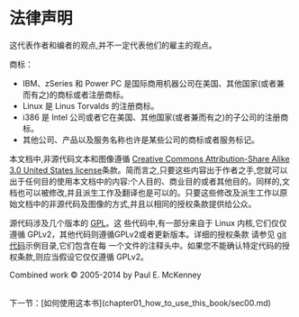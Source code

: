 # 法律声明

这代表作者和编者的观点,并不一定代表他们的雇主的观点。

商标：
* IBM、zSeries 和 Power PC 是国际商用机器公司在美国、其他国家(或者兼
而有之)的商标或者注册商标。
* Linux 是 Linus Torvalds 的注册商标。
* i386 是 Intel 公司或者它在美国、其他国家(或者兼而有之)的子公司的注册商标。
* 其他公司、产品以及服务名称也许是某些公司的商标或者服务标记。

本文档中,非源代码文本和图像遵循 [Creative Commons Attribution-Share Alike 3.0 United States license](http://creativecommons.org/licenses/by-sa/3.0/us/)条款。简而言之,只要这些内容出于作者之手,您就可以出于任何目的使用本文档中的内容:个人目的、商业目的或者其他目的。同样的,文档也可以被修改,并且派生工作及翻译也是可以的。只要这些修改及派生工作以原始文档中的非源代码及图像的方式,并且以相同的授权条款提供给公众。

源代码涉及几个版本的 [GPL](http://www.gnu.org/licenses/gpl-2.0.html)。这
些代码中,有一部分来自于 Linux 内核,它们仅仅遵循 GPLv2，其他代码则遵循GPLv2或者更新版本。详细的授权条款
请参见 [git代码](git://git.kernel.org/pub/scm/linux/kernel/git/paulmck/perfbook.git)示例目录,它们包含在每
一个文件的注释头中。如果您不能确认特定代码的授权条款,则应当假设它仅仅遵循 GPLv2。

Combined work © 2005-2014 by Paul E. McKenney

<br />
下一节：[如何使用这本书](chapter01_how_to_use_this_book/sec00.md)
<br />
